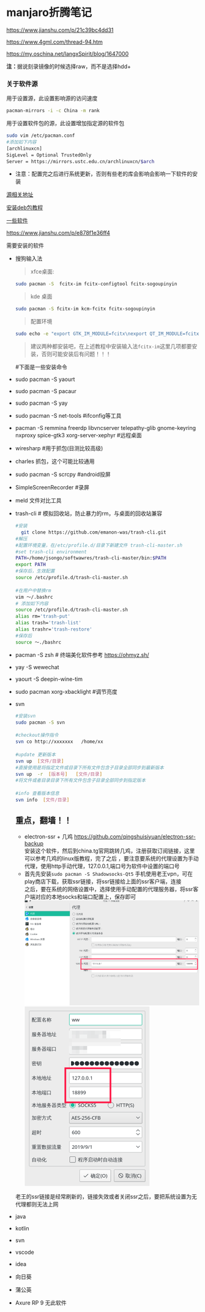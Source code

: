 # manjaro折腾笔记

https://www.jianshu.com/p/21c39bc4dd31

https://www.4gml.com/thread-94.htm

https://my.oschina.net/langxSpirit/blog/1647000

<b>注：</b>据说刻录镜像的时候选择raw，而不是选择hdd+

### 关于软件源

用于设置源，此设置影响源的访问速度
```bash
pacman-mirrors -i -c China -m rank
```

用于设置软件包的源，此设置增加指定源的软件包
```bash
sudo vim /etc/pacman.conf
#添加如下内容
[archlinuxcn]
SigLevel = Optional TrustedOnly
Server = https://mirrors.ustc.edu.cn/archlinuxcn/$arch
```
- 注意：配置完之后进行系统更新，否则有些老的库会影响会影响一下软件的安装

[源相关地址](https://mirrors.ustc.edu.cn/help/manjaro.html)

[安装deb包教程](https://www.jianshu.com/p/21bc10811b78)

[一些软件](https://www.cnblogs.com/starxi/p/11098263.html)

https://www.jianshu.com/p/e878f1e36ff4

需要安装的软件
- 搜狗输入法
  > xfce桌面:
  ```bash
  sudo pacman -S  fcitx-im fcitx-configtool fcitx-sogoupinyin
  ```
  > kde 桌面
  ```bash
  sudo pacman -S fcitx-im kcm-fcitx fcitx-sogoupinyin
  ```
  >配置环境
  ```bash
  sudo echo -e "export GTK_IM_MODULE=fcitx\nexport QT_IM_MODULE=fcitx\nexport XMODIFIERS=@im=fcitx">>~/.xprofile
  ```
  > 建议两种都安装吧，在上述教程中安装输入法`fcitx-im`这里几项都要安装，否则可能安装后有问题！！！
  
  #下面是一些安装命令
- sudo pacman -S yaourt
- sudo pacman -S pacaur
- sudo pacman -S yay


- sudo pacman -S net-tools #ifconfig等工具  
- pacman -S remmina freerdp libvncserver telepathy-glib gnome-keyring nxproxy spice-gtk3 xorg-server-xephyr #远程桌面
- wiresharp #用于抓包(目测比较高级)
- charles  抓包，这个可能比较通用

- sudo pacman -S scrcpy  #android投屏
- SimpleScreenRecorder #录屏
- meld 文件对比工具
  
- trash-cli  # 模拟回收站，防止暴力的rm，与桌面的回收站兼容
  ```bash
  #安装
    git clone https://github.com/emanon-was/trash-cli.git
  #解压
  #配置环境变量，在/etc/profile.d/目录下新建文件 trash-cli-master.sh
  #set trash-cli environment
  PATH=/home/jsongo/softwawres/trash-cli-master/bin:$PATH
  export PATH
  #保存后，生效配置
  source /etc/profile.d/trash-cli-master.sh

  #在用户中替换rm
  vim ～/.bashrc
  # 添加如下内容
  source /etc/profile.d/trash-cli-master.sh
  alias rm='trash-put'
  alias trash='trash-list'
  alias trashr='trash-restore'
  #保存后
  source ～./bashrc

  ```
- pacman -S zsh  # 终端美化软件参考 https://ohmyz.sh/
- yay -S wewechat 
- yaourt -S deepin-wine-tim
- sudo pacman xorg-xbacklight #调节亮度
- svn
    ```bash
    #安装svn
    sudo pacman -S svn

    #checkout操作指令
    svn co http://xxxxxxx   /home/xx

    #update 更新版本
    svn up  [文件/目录]
    #直接使用是将指定文件或目录下所有文件包含子目录全部同步到最新版本
    svn up  -r  [版本号]   [文件/目录]
    #将文件或者目录目录下所有文件包含子目录全部同步到指定版本

    #info 查看版本信息
    svn info  [文件/目录]
    ```

   ## 重点，翻墙！！
   - electron-ssr + 几鸡
    https://github.com/qingshuisiyuan/electron-ssr-backup
    <br/>安装这个软件，然后到china.tg官网跳转几鸡，注册获取订阅链接，这里可以参考几鸡的linux版教程，完了之后 ，要注意要系统的代理设置为手动代理，使用http手动代理，127.0.0.1,端口号为软件中设置的端口号
   - 首先先安装`sudo pacman -S Shadowsocks-Qt5`
    手机使用老王vpn，可在play商店下载，获取ssr链接，将ssr链接给上面的ssr客户端，连接<br/>
    之后，要在系统的网络设置中，选择使用手动配置的代理服务器，将ssr客户端对应的本地socks和端口配置上，保存即可
  ![系统代理](./attachment/screenshot_20190817220518.png)
  ![ssr客户端](./attachment/screenshot_20190817220602.png)

   老王的ssr链接是经常刷新的，链接失效或者关闭ssr之后，要把系统设置为无代理都则无法上网


- java
- kotlin
- svn
- vscode
- idea
- 向日葵
- 蒲公英
- Axure RP 9 无此软件